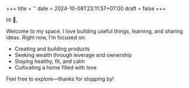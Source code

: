 +++
title = ''
date = 2024-10-08T23:11:57+07:00
draft = false
+++

Hi 👋,

Welcome to my space. I love building useful things, learning, and sharing ideas. Right now, I’m focused on:

- Creating and building products
- Seeking wealth through leverage and ownership
- Staying healthy, fit, and calm
- Cultivating a home filled with love

Feel free to explore—thanks for stopping by!